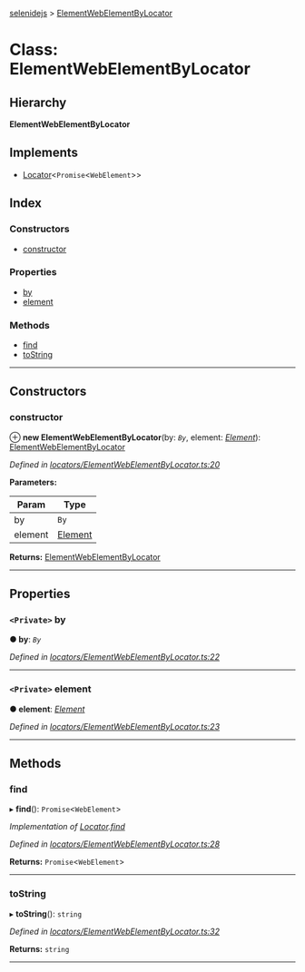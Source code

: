 [selenidejs](../README.md) > [ElementWebElementByLocator](../classes/elementwebelementbylocator.md)

# Class: ElementWebElementByLocator

## Hierarchy

**ElementWebElementByLocator**

## Implements

* [Locator](../interfaces/locator.md)<`Promise`<`WebElement`>>

## Index

### Constructors

* [constructor](elementwebelementbylocator.md#constructor)

### Properties

* [by](elementwebelementbylocator.md#by)
* [element](elementwebelementbylocator.md#element)

### Methods

* [find](elementwebelementbylocator.md#find)
* [toString](elementwebelementbylocator.md#tostring)

---

## Constructors

<a id="constructor"></a>

###  constructor

⊕ **new ElementWebElementByLocator**(by: *`By`*, element: *[Element](element.md)*): [ElementWebElementByLocator](elementwebelementbylocator.md)

*Defined in [locators/ElementWebElementByLocator.ts:20](https://github.com/knowledgeexpert/selenidejs/blob/master/lib/locators/ElementWebElementByLocator.ts#L20)*

**Parameters:**

| Param | Type |
| ------ | ------ |
| by | `By` |
| element | [Element](element.md) |

**Returns:** [ElementWebElementByLocator](elementwebelementbylocator.md)

___

## Properties

<a id="by"></a>

### `<Private>` by

**● by**: *`By`*

*Defined in [locators/ElementWebElementByLocator.ts:22](https://github.com/knowledgeexpert/selenidejs/blob/master/lib/locators/ElementWebElementByLocator.ts#L22)*

___
<a id="element"></a>

### `<Private>` element

**● element**: *[Element](element.md)*

*Defined in [locators/ElementWebElementByLocator.ts:23](https://github.com/knowledgeexpert/selenidejs/blob/master/lib/locators/ElementWebElementByLocator.ts#L23)*

___

## Methods

<a id="find"></a>

###  find

▸ **find**(): `Promise`<`WebElement`>

*Implementation of [Locator](../interfaces/locator.md).[find](../interfaces/locator.md#find)*

*Defined in [locators/ElementWebElementByLocator.ts:28](https://github.com/knowledgeexpert/selenidejs/blob/master/lib/locators/ElementWebElementByLocator.ts#L28)*

**Returns:** `Promise`<`WebElement`>

___
<a id="tostring"></a>

###  toString

▸ **toString**(): `string`

*Defined in [locators/ElementWebElementByLocator.ts:32](https://github.com/knowledgeexpert/selenidejs/blob/master/lib/locators/ElementWebElementByLocator.ts#L32)*

**Returns:** `string`

___

